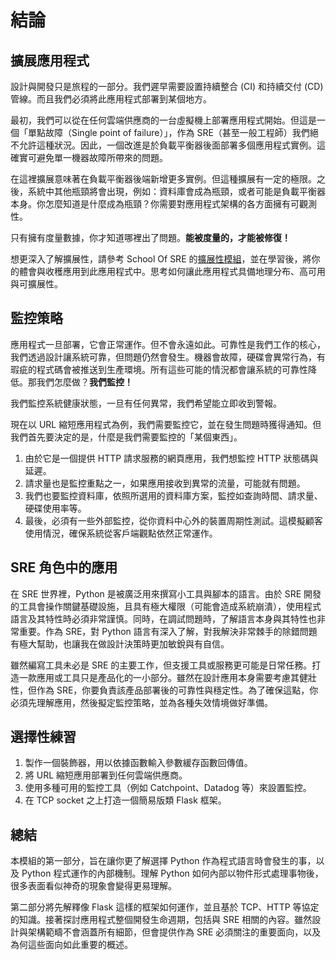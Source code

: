 # 結論

## 擴展應用程式

設計與開發只是旅程的一部分。我們遲早需要設置持續整合 (CI) 和持續交付 (CD) 管線。而且我們必須將此應用程式部署到某個地方。

最初，我們可以從在任何雲端供應商的一台虛擬機上部署應用程式開始。但這是一個「單點故障（Single point of failure）」，作為 SRE（甚至一般工程師）我們絕不允許這種狀況。因此，一個改進是於負載平衡器後面部署多個應用程式實例。這確實可避免單一機器故障所帶來的問題。

在這裡擴展意味著在負載平衡器後端新增更多實例。但這種擴展有一定的極限。之後，系統中其他瓶頸將會出現，例如：資料庫會成為瓶頸，或者可能是負載平衡器本身。你怎麼知道是什麼成為瓶頸？你需要對應用程式架構的各方面擁有可觀測性。

只有擁有度量數據，你才知道哪裡出了問題。**能被度量的，才能被修復！**

想更深入了解擴展性，請參考 School Of SRE 的[擴展性模組](../systems_design/scalability.md)，並在學習後，將你的體會與收穫應用到此應用程式中。思考如何讓此應用程式具備地理分布、高可用與可擴展性。

## 監控策略

應用程式一旦部署，它會正常運作。但不會永遠如此。可靠性是我們工作的核心，我們透過設計讓系統可靠，但問題仍然會發生。機器會故障，硬碟會異常行為，有瑕疵的程式碼會被推送到生產環境。所有這些可能的情況都會讓系統的可靠性降低。那我們怎麼做？**我們監控！**

我們監控系統健康狀態，一旦有任何異常，我們希望能立即收到警報。

現在以 URL 縮短應用程式為例，我們需要監控它，並在發生問題時獲得通知。但我們首先要決定的是，什麼是我們需要監控的「某個東西」。

1. 由於它是一個提供 HTTP 請求服務的網頁應用，我們想監控 HTTP 狀態碼與延遲。
2. 請求量也是監控重點之一，如果應用接收到異常的流量，可能就有問題。
3. 我們也要監控資料庫，依照所選用的資料庫方案，監控如查詢時間、請求量、硬碟使用率等。
4. 最後，必須有一些外部監控，從你資料中心外的裝置周期性測試。這模擬顧客使用情況，確保系統從客戶端觀點依然正常運作。

## SRE 角色中的應用

在 SRE 世界裡，Python 是被廣泛用來撰寫小工具與腳本的語言。由於 SRE 開發的工具會操作關鍵基礎設施，且具有極大權限（可能會造成系統崩潰），使用程式語言及其特性時必須非常謹慎。同時，在調試問題時，了解語言本身與其特性也非常重要。作為 SRE，對 Python 語言有深入了解，對我解決非常棘手的除錯問題有極大幫助，也讓我在做設計決策時更加敏銳與有自信。

雖然編寫工具未必是 SRE 的主要工作，但支援工具或服務更可能是日常任務。打造一款應用或工具只是產品化的一小部分。雖然在設計應用本身需要考慮其健壯性，但作為 SRE，你要負責該產品部署後的可靠性與穩定性。為了確保這點，你必須先理解應用，然後擬定監控策略，並為各種失效情境做好準備。

## 選擇性練習

1. 製作一個裝飾器，用以依據函數輸入參數緩存函數回傳值。
2. 將 URL 縮短應用部署到任何雲端供應商。
3. 使用多種可用的監控工具（例如 Catchpoint、Datadog 等）來設置監控。
4. 在 TCP socket 之上打造一個簡易版類 Flask 框架。

## 總結

本模組的第一部分，旨在讓你更了解選擇 Python 作為程式語言時會發生的事，以及 Python 程式運作的內部機制。理解 Python 如何內部以物件形式處理事物後，很多表面看似神奇的現象會變得更易理解。

第二部分將先解釋像 Flask 這樣的框架如何運作，並且基於 TCP、HTTP 等協定的知識。接著探討應用程式整個開發生命週期，包括與 SRE 相關的內容。雖然設計與架構範疇不會涵蓋所有細節，但會提供作為 SRE 必須關注的重要面向，以及為何這些面向如此重要的概述。
